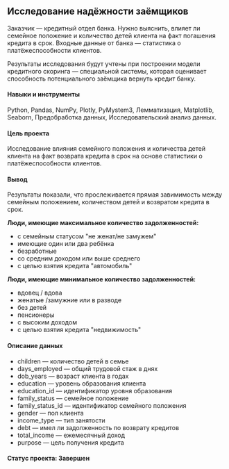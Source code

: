 ## Исследование надёжности заёмщиков

Заказчик — кредитный отдел банка. 
Нужно выяснить, влияет ли семейное положение и количество детей клиента на факт погашения кредита в срок. 
Входные данные от банка — статистика о платёжеспособности клиентов.

Результаты исследования будут учтены при построении модели кредитного скоринга — специальной системы, 
которая оценивает способность потенциального заёмщика вернуть кредит банку.

#### Навыки и инструменты

Python, Pandas, NumPy, Plotly, PyMystem3, Лемматизация, Matplotlib, Seaborn, Предобработка данных, Исследовательский анализ данных.

#### Цель проекта

Исследование влияния семейного положения и количества детей клиента на факт возврата кредита в срок на основе статистики о платёжеспособности клиентов.

#### Вывод 

Результаты показали, что прослеживается прямая завимимость между семейным положением, количеством детей и возвратом кредита в срок.

**Люди, имеющие максимальное количество задолженностей:**

* с семейным статусом "не женат/не замужем"
* имеющие один или два ребёнка
* безработные
* со средним доходом или выше среднего
* с целью взятия кредита "автомобиль"

**Люди, имеющие минимальное количество задолженностей:**

* вдовец / вдова
* женатые /замужние или в разводе
* без детей
* пенсионеры
* с высоким доходом
* с целью взятия кредита "недвижимость"

#### Описание данных

* children — количество детей в семье
* days_employed — общий трудовой стаж в днях
* dob_years — возраст клиента в годах
* education — уровень образования клиента
* education_id — идентификатор уровня образования
* family_status — семейное положение
* family_status_id — идентификатор семейного положения
* gender — пол клиента
* income_type — тип занятости
* debt — имел ли задолженность по возврату кредитов
* total_income — ежемесячный доход
* purpose — цель получения кредита

#### Статус проекта: Завершен